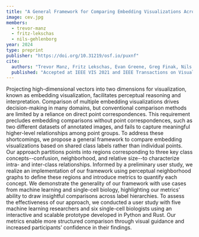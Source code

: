 ```yaml
---
title: "A General Framework for Comparing Embedding Visualizations Across Class-Label Hierarchies"
image: cev.jpg
members:
  - trevor-manz
  - fritz-lekschas
  - nils-gehlenborg
year: 2024
type: preprint
publisher: "https://doi.org/10.31219/osf.io/puxnf"
cite:
  authors: "Trevor Manz, Fritz Lekschas, Evan Greene, Greg Finak, Nils Gehlenborg"
  published: "Accepted at IEEE VIS 2021 and IEEE Transactions on Visualization and Computer Graphics."
---
```

Projecting high-dimensional vectors into two dimensions for visualization,
known as embedding visualization, facilitates perceptual reasoning and
interpretation. Comparison of multiple embedding visualizations drives
decision-making in many domains, but conventional comparison methods are
limited by a reliance on direct point correspondences. This requirement
precludes embedding comparisons without point correspondences, such as two
different datasets of annotated images, and fails to capture meaningful
higher-level relationships among point groups. To address these shortcomings,
we propose a general framework to compare embedding visualizations based on
shared class labels rather than individual points. Our approach partitions
points into regions corresponding to three key class concepts--confusion,
neighborhood, and relative size--to characterize intra- and inter-class
relationships. Informed by a preliminary user study, we realize an
implementation of our framework using perceptual neighborhood graphs to define
these regions and introduce metrics to quantify each concept. We demonstrate
the generality of our framework with use cases from machine learning and
single-cell biology, highlighting our metrics' ability to draw insightful
comparisons across label hierarchies. To assess the effectiveness of our
approach, we conducted a user study with five machine learning researchers and
six single-cell biologists using an interactive and scalable prototype
developed in Python and Rust. Our metrics enable more structured comparison
through visual guidance and increased participants’ confidence in their
findings.
